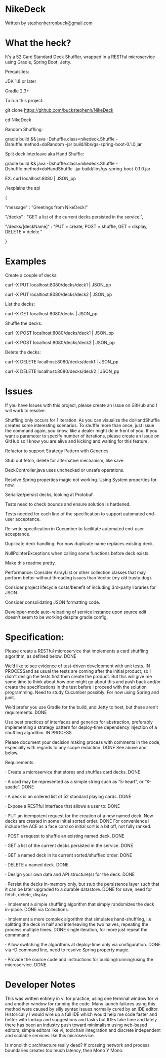 # NikeDeck 

Written by stephenherronbuck@gmail.com

# What the heck?

It's a 52 Card Standard Deck Shuffler, wrapped in a RESTful microservice using Gradle, Spring Boot, Jetty.

Prequisites:

JDK 1.8 or later

Gradle 2.3+

To run this project:

git clone https://github.com/buckstephenh/NikeDeck

cd NikeDeck

Random Shuffling:

gradle build && java -Dshuffle.class=nikedeck.Shuffle -Dshuffle.method=doRandom -jar build/libs/gs-spring-boot-0.1.0.jar

Split deck interleave aka Hand Shuffle:

gradle build && java -Dshuffle.class=nikedeck.Shuffle -Dshuffle.method=doHandShuffle -jar build/libs/gs-spring-boot-0.1.0.jar

EX: curl localhost:8080 | JSON_pp 

 //explains the api

{

   "message" : "Greetings from NikeDeck!"

   "/decks" : "GET a list of the current decks persisted in the service.",

   "/decks/[deckName]" : "PUT = create, POST = shuffle, GET = display, DELETE = delete."

}

# Examples

Create a couple of decks:

curl -X PUT localhost:8080/decks/deck1 | JSON_pp

curl -X PUT localhost:8080/decks/deck2 | JSON_pp


List the decks:

curl -X GET localhost:8080/decks | JSON_pp


Shuffle the decks:

curl -X POST localhost:8080/decks/deck1 | JSON_pp

curl -X POST localhost:8080/decks/deck2 | JSON_pp


Delete the decks:

curl -X DELETE localhost:8080/decks/deck1 | JSON_pp

curl -X DELETE localhost:8080/decks/deck2 | JSON_pp


# Issues

If you have Issues with this project, please create an Issue on GitHub and I will work to resolve.

Shuffling only occurs for 1 iteration.  As you can visualize the doHandShuffle creates some interesting scenarios.  To shuffle more than once, just issue the command again, you know, like a dealer might do in front of you.  If you want a parameter to specify number of iterations, please create an Issue on GitHub so I know you are alive and kicking and waiting for this feature.

Refactor to support Strategy Pattern with Generics

Stub out fetch, delete for alternative mechanism, like save.

DeckController.java uses unchecked or unsafe operations.

Resolve Spring properties magic not working.  Using System properties for now.

Serialize/persist decks, looking at Protobuf.

Tests need to check bounds and ensure solution is hardened.

Tests needed for each line of the specification to support automated end-user acceptance.

Re-write specification in Cucumber to facilitate automated end-user acceptance.

Duplicate deck handling.  For now duplicate name replaces existing deck.

NullPointerExceptions when calling some functions before deck exists.

Make this readme pretty.

Performance: Consider ArrayList or other collection classes that may perform better without threading issues than Vector (my old trusty dog).

Consider project lifecycle costs/benefit of including 3rd-party libraries for JSON.

Consider consolidating JSON formatting code.

Developer-mode auto-reloading of service instance upon source edit doesn't seem to be working despite gradle config.

# Specification:

Please create a RESTful microservice that implements a card shuffling algorithm, as defined below.  DONE

We’d like to see evidence of test-driven development with unit tests. IN PROCESSand as usual the tests are coming after the initial product, so I didn't design the tests first then create the product.  But this will give me some time to think about how one might go about this and push back and/or create the specifications in the test before I proceed with the solution programming. Need to study Cucumber possibly. For now using Spring and junit. 

We’d prefer you use Gradle for the build, and Jetty to host, but these aren't requirements.  DONE

Use best practices of interfaces and generics for abstraction, preferably implementing a strategy pattern for deploy-time dependency injection of a shuffling algorithm. IN PROCESS 

Please document your decision making process with comments in the code, especially with regards to any scope reduction. DONE See above and below.
 
Requirements:

·         Create a microservice that stores and shuffles card decks. DONE

·         A card may be represented as a simple string such as “5-heart”, or “K-spade”. DONE

·         A deck is an ordered list of 52 standard playing cards. DONE

·         Expose a RESTful interface that allows a user to: DONE

·         PUT an idempotent request for the creation of a new named deck.  New decks are created in some initial sorted order. DONE For convenience I include the ACE as a face card so initial sort is a bit off, not fully ranked.

·         POST a request to shuffle an existing named deck. DONE

·         GET a list of the current decks persisted in the service. DONE

·         GET a named deck in its current sorted/shuffled order. DONE

·         DELETE a named deck. DONE

·         Design your own data and API structure(s) for the deck. DONE

·         Persist the decks in-memory only, but stub the persistence layer such that it can be later upgraded to a durable datastore. DONE for save, need for fetch, delete, display.

·         Implement a simple shuffling algorithm that simply randomizes the deck in-place. DONE via Collections.

·         Implement a more complex algorithm that simulates hand-shuffling, i.e. splitting the deck in half and interleaving the two halves, repeating the process multiple times. DONE single iteration, for more just repeat the commmand.

·         Allow switching the algorithms at deploy-time only via configuration. DONE via -D command line, need to resolve Spring property magic.

·         Provide the source code and instructions for building/running/using the microservice. DONE

# Developer Notes

This was written entirely in vi for practice, using one terminal window for vi and another window for running the code.  Many launch failures using this method were caused by silly syntax issues normally cured by an IDE editor.  Historically I would wire up a full IDE which would help me code faster and better with lookup and suggestions and tasks but IDEs take time and lately there has been an industry push toward minimalism using web-based editors, simple editors like vi, toolchain integration and discrete independent and scalable services like this microservice.  

Is monolithic architecture really dead?  If crossing network and process boundaries creates too much latency, then Mono Y Mono. 


